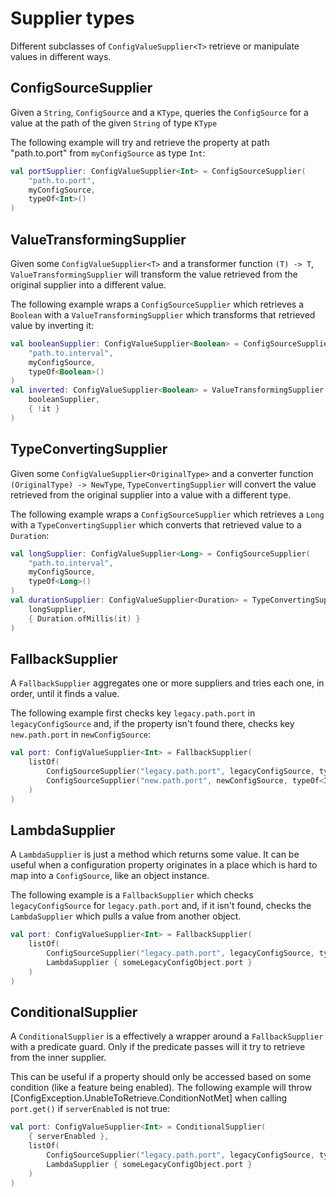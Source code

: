 ﻿# Supplier types

Different subclasses of `ConfigValueSupplier<T>` retrieve or manipulate values in different ways.

## ConfigSourceSupplier

Given a `String`, `ConfigSource` and a `KType`, queries the `ConfigSource` for a value at the path of the given `String` of type `KType`

The following example will try and retrieve the property at path "path.to.port" from `myConfigSource` as type `Int`:

```kotlin
val portSupplier: ConfigValueSupplier<Int> = ConfigSourceSupplier(
    "path.to.port",
    myConfigSource,
    typeOf<Int>()
)
```

## ValueTransformingSupplier
Given some `ConfigValueSupplier<T>` and a transformer function `(T) -> T`, `ValueTransformingSupplier` will transform the value retrieved from the original supplier into a different value.

The following example wraps a `ConfigSourceSupplier` which retrieves a `Boolean` with a `ValueTransformingSupplier` which transforms that retrieved value by inverting it:
```kotlin
val booleanSupplier: ConfigValueSupplier<Boolean> = ConfigSourceSupplier(
    "path.to.interval",
    myConfigSource,
    typeOf<Boolean>()
)
val inverted: ConfigValueSupplier<Boolean> = ValueTransformingSupplier(
    booleanSupplier,
    { !it }
)
```

## TypeConvertingSupplier
Given some `ConfigValueSupplier<OriginalType>` and a converter function `(OriginalType) -> NewType`, `TypeConvertingSupplier` will convert the value retrieved from the original supplier into a value with a different type.

The following example wraps a `ConfigSourceSupplier` which retrieves a `Long` with a `TypeConvertingSupplier` which converts that retrieved value to a `Duration`:
```kotlin
val longSupplier: ConfigValueSupplier<Long> = ConfigSourceSupplier(
    "path.to.interval",
    myConfigSource,
    typeOf<Long>()
)
val durationSupplier: ConfigValueSupplier<Duration> = TypeConvertingSupplier(
    longSupplier,
    { Duration.ofMillis(it) }
)
```

## FallbackSupplier
A `FallbackSupplier` aggregates one or more suppliers and tries each one, in order, until it finds a value.

The following example first checks key `legacy.path.port` in `legacyConfigSource` and, if the property isn't found there, checks key `new.path.port` in `newConfigSource`:
```kotlin
val port: ConfigValueSupplier<Int> = FallbackSupplier(
    listOf(
        ConfigSourceSupplier("legacy.path.port", legacyConfigSource, typeOf<Int>()),
        ConfigSourceSupplier("new.path.port", newConfigSource, typeOf<Int>())
    )
)
```

## LambdaSupplier
A `LambdaSupplier` is just a method which returns some value.  It can be useful when a configuration property originates in a place which is hard to map into a `ConfigSource`, like an object instance.

The following example is a `FallbackSupplier` which checks `legacyConfigSource` for `legacy.path.port` and, if it isn't found, checks the `LambdaSupplier` which pulls a value from another object.
```kotlin
val port: ConfigValueSupplier<Int> = FallbackSupplier(
    listOf(
        ConfigSourceSupplier("legacy.path.port", legacyConfigSource, typeOf<Int>()),
        LambdaSupplier { someLegacyConfigObject.port }
    )
)
```

## ConditionalSupplier
A `ConditionalSupplier` is a effectively a wrapper around a `FallbackSupplier` with a predicate guard.  Only if the predicate passes will it try to retrieve from the inner supplier.

This can be useful if a property should only be accessed based on some condition (like a feature being enabled).  The following example will throw [ConfigException.UnableToRetrieve.ConditionNotMet]
when calling `port.get()` if `serverEnabled` is not true:
```kotlin
val port: ConfigValueSupplier<Int> = ConditionalSupplier(
    { serverEnabled },
    listOf(
        ConfigSourceSupplier("legacy.path.port", legacyConfigSource, typeOf<Int>()),
        LambdaSupplier { someLegacyConfigObject.port }
    )
)
